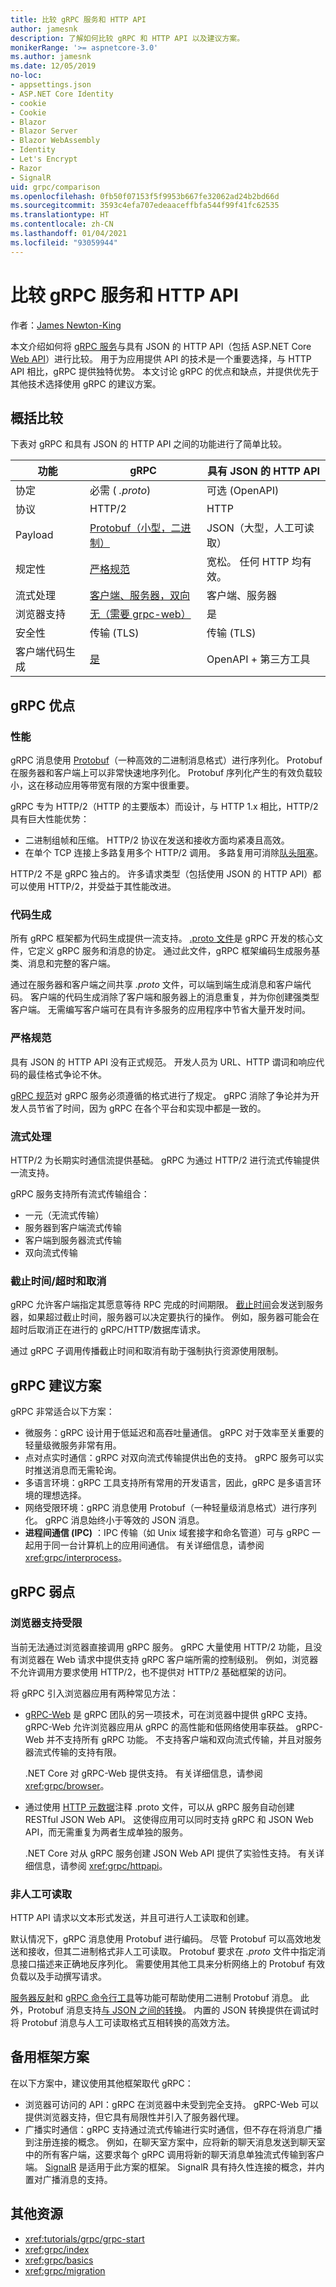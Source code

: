```yaml
---
title: 比较 gRPC 服务和 HTTP API
author: jamesnk
description: 了解如何比较 gRPC 和 HTTP API 以及建议方案。
monikerRange: '>= aspnetcore-3.0'
ms.author: jamesnk
ms.date: 12/05/2019
no-loc:
- appsettings.json
- ASP.NET Core Identity
- cookie
- Cookie
- Blazor
- Blazor Server
- Blazor WebAssembly
- Identity
- Let's Encrypt
- Razor
- SignalR
uid: grpc/comparison
ms.openlocfilehash: 0fb50f07153f5f9953b667fe32062ad24b2bd66d
ms.sourcegitcommit: 3593c4efa707edeaaceffbfa544f99f41fc62535
ms.translationtype: HT
ms.contentlocale: zh-CN
ms.lasthandoff: 01/04/2021
ms.locfileid: "93059944"
---
```

# <a name="compare-grpc-services-with-http-apis"></a>比较 gRPC 服务和 HTTP API

作者：[James Newton-King](https://twitter.com/jamesnk)

本文介绍如何将 [gRPC 服务](https://grpc.io/docs/guides/)与具有 JSON 的 HTTP API（包括 ASP.NET Core [Web API](xref:web-api/index)）进行比较。 用于为应用提供 API 的技术是一个重要选择，与 HTTP API 相比，gRPC 提供独特优势。 本文讨论 gRPC 的优点和缺点，并提供优先于其他技术选择使用 gRPC 的建议方案。

## <a name="high-level-comparison"></a>概括比较

下表对 gRPC 和具有 JSON 的 HTTP API 之间的功能进行了简单比较。

| 功能          | gRPC                                               | 具有 JSON 的 HTTP API           |
| ---------------- | -------------------------------------------------- | ----------------------------- |
| 协定         | 必需 ( *.proto*)                                | 可选 (OpenAPI)            |
| 协议         | HTTP/2                                             | HTTP                          |
| Payload          | [Protobuf（小型，二进制）](#performance)           | JSON（大型，人工可读取）  |
| 规定性 | [严格规范](#strict-specification)      | 宽松。 任何 HTTP 均有效。     |
| 流式处理        | [客户端、服务器，双向](#streaming)       | 客户端、服务器                |
| 浏览器支持  | [无（需要 grpc-web）](#limited-browser-support) | 是                           |
| 安全性         | 传输 (TLS)                                    | 传输 (TLS)               |
| 客户端代码生成 | [是](#code-generation)                      | OpenAPI + 第三方工具 |

## <a name="grpc-strengths"></a>gRPC 优点

### <a name="performance"></a>性能

gRPC 消息使用 [Protobuf](https://developers.google.com/protocol-buffers/docs/overview)（一种高效的二进制消息格式）进行序列化。 Protobuf 在服务器和客户端上可以非常快速地序列化。 Protobuf 序列化产生的有效负载较小，这在移动应用等带宽有限的方案中很重要。

gRPC 专为 HTTP/2（HTTP 的主要版本）而设计，与 HTTP 1.x 相比，HTTP/2 具有巨大性能优势：

* 二进制组帧和压缩。 HTTP/2 协议在发送和接收方面均紧凑且高效。
* 在单个 TCP 连接上多路复用多个 HTTP/2 调用。 多路复用可消除[队头阻塞](https://en.wikipedia.org/wiki/Head-of-line_blocking)。

HTTP/2 不是 gRPC 独占的。 许多请求类型（包括使用 JSON 的 HTTP API）都可以使用 HTTP/2，并受益于其性能改进。

### <a name="code-generation"></a>代码生成

所有 gRPC 框架都为代码生成提供一流支持。 [.proto 文件](https://developers.google.com/protocol-buffers/docs/proto3)是 gRPC 开发的核心文件，它定义 gRPC 服务和消息的协定。 通过此文件，gRPC 框架编码生成服务基类、消息和完整的客户端。

通过在服务器和客户端之间共享 *.proto* 文件，可以端到端生成消息和客户端代码。 客户端的代码生成消除了客户端和服务器上的消息重复，并为你创建强类型客户端。 无需编写客户端可在具有许多服务的应用程序中节省大量开发时间。

### <a name="strict-specification"></a>严格规范

具有 JSON 的 HTTP API 没有正式规范。 开发人员为 URL、HTTP 谓词和响应代码的最佳格式争论不休。

[gRPC 规范](https://github.com/grpc/grpc/blob/master/doc/PROTOCOL-HTTP2.md)对 gRPC 服务必须遵循的格式进行了规定。 gRPC 消除了争论并为开发人员节省了时间，因为 gRPC 在各个平台和实现中都是一致的。

### <a name="streaming"></a>流式处理

HTTP/2 为长期实时通信流提供基础。 gRPC 为通过 HTTP/2 进行流式传输提供一流支持。

gRPC 服务支持所有流式传输组合：

* 一元（无流式传输）
* 服务器到客户端流式传输
* 客户端到服务器流式传输
* 双向流式传输

### <a name="deadlinetimeouts-and-cancellation"></a>截止时间/超时和取消

gRPC 允许客户端指定其愿意等待 RPC 完成的时间期限。 [截止时间](https://grpc.io/blog/deadlines)会发送到服务器，如果超过截止时间，服务器可以决定要执行的操作。 例如，服务器可能会在超时后取消正在进行的 gRPC/HTTP/数据库请求。

通过 gRPC 子调用传播截止时间和取消有助于强制执行资源使用限制。

## <a name="grpc-recommended-scenarios"></a>gRPC 建议方案

gRPC 非常适合以下方案：

* 微服务：gRPC 设计用于低延迟和高吞吐量通信。 gRPC 对于效率至关重要的轻量级微服务非常有用。
* 点对点实时通信：gRPC 对双向流式传输提供出色的支持。 gRPC 服务可以实时推送消息而无需轮询。
* 多语言环境：gRPC 工具支持所有常用的开发语言，因此，gRPC 是多语言环境的理想选择。
* 网络受限环境：gRPC 消息使用 Protobuf（一种轻量级消息格式）进行序列化。 gRPC 消息始终小于等效的 JSON 消息。
* **进程间通信 (IPC)** ：IPC 传输（如 Unix 域套接字和命名管道）可与 gRPC 一起用于同一台计算机上的应用间通信。 有关详细信息，请参阅 <xref:grpc/interprocess>。

## <a name="grpc-weaknesses"></a>gRPC 弱点

### <a name="limited-browser-support"></a>浏览器支持受限

当前无法通过浏览器直接调用 gRPC 服务。 gRPC 大量使用 HTTP/2 功能，且没有浏览器在 Web 请求中提供支持 gRPC 客户端所需的控制级别。 例如，浏览器不允许调用方要求使用 HTTP/2，也不提供对 HTTP/2 基础框架的访问。

将 gRPC 引入浏览器应用有两种常见方法：

* [gRPC-Web](https://grpc.io/docs/tutorials/basic/web.html) 是 gRPC 团队的另一项技术，可在浏览器中提供 gRPC 支持。 gRPC-Web 允许浏览器应用从 gRPC 的高性能和低网络使用率获益。 gRPC-Web 并不支持所有 gRPC 功能。 不支持客户端和双向流式传输，并且对服务器流式传输的支持有限。

  .NET Core 对 gRPC-Web 提供支持。 有关详细信息，请参阅 <xref:grpc/browser>。

* 通过使用 [HTTP 元数据](https://cloud.google.com/service-infrastructure/docs/service-management/reference/rpc/google.api#google.api.HttpRule)注释 .proto 文件，可以从 gRPC 服务自动创建 RESTful JSON Web API。 这使得应用可以同时支持 gRPC 和 JSON Web API，而无需重复为两者生成单独的服务。

  .NET Core 对从 gRPC 服务创建 JSON Web API 提供了实验性支持。 有关详细信息，请参阅 <xref:grpc/httpapi>。

### <a name="not-human-readable"></a>非人工可读取

HTTP API 请求以文本形式发送，并且可进行人工读取和创建。

默认情况下，gRPC 消息使用 Protobuf 进行编码。 尽管 Protobuf 可以高效地发送和接收，但其二进制格式非人工可读取。 Protobuf 要求在 *.proto* 文件中指定消息接口描述来正确地反序列化。 需要使用其他工具来分析网络上的 Protobuf 有效负载以及手动撰写请求。

[服务器反射](https://github.com/grpc/grpc/blob/master/doc/server-reflection.md)和 [gRPC 命令行工具](https://github.com/grpc/grpc/blob/master/doc/command_line_tool.md)等功能可帮助使用二进制 Protobuf 消息。 此外，Protobuf 消息支持[与 JSON 之间的转换](https://developers.google.com/protocol-buffers/docs/proto3#json)。 内置的 JSON 转换提供在调试时将 Protobuf 消息与人工可读取格式互相转换的高效方法。

## <a name="alternative-framework-scenarios"></a>备用框架方案

在以下方案中，建议使用其他框架取代 gRPC：

* 浏览器可访问的 API：gRPC 在浏览器中未受到完全支持。 gRPC-Web 可以提供浏览器支持，但它具有局限性并引入了服务器代理。
* 广播实时通信：gRPC 支持通过流式传输进行实时通信，但不存在将消息广播到注册连接的概念。 例如，在聊天室方案中，应将新的聊天消息发送到聊天室中的所有客户端，这要求每个 gRPC 调用将新的聊天消息单独流式传输到客户端。 [SignalR](xref:signalr/introduction) 是适用于此方案的框架。 SignalR 具有持久性连接的概念，并内置对广播消息的支持。

## <a name="additional-resources"></a>其他资源

* <xref:tutorials/grpc/grpc-start>
* <xref:grpc/index>
* <xref:grpc/basics>
* <xref:grpc/migration>
